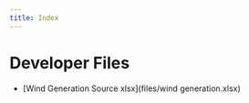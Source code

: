 ```yaml
---
title: Index
---
```


# Developer Files

* [Wind Generation Source xlsx](files/wind generation.xlsx)